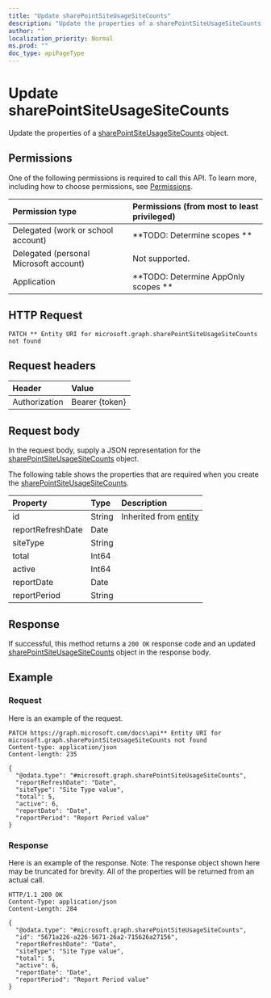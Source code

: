 ```yaml
---
title: "Update sharePointSiteUsageSiteCounts"
description: "Update the properties of a sharePointSiteUsageSiteCounts object."
author: ""
localization_priority: Normal
ms.prod: ""
doc_type: apiPageType
---
```


# Update sharePointSiteUsageSiteCounts

Update the properties of a [sharePointSiteUsageSiteCounts](../resources/sharepointsiteusagesitecounts.md) object.

## Permissions
One of the following permissions is required to call this API. To learn more, including how to choose permissions, see [Permissions](/concepts/permissions-reference.md).

|Permission type|Permissions (from most to least privileged)|
|:---|:---|
|Delegated (work or school account)|**TODO: Determine scopes **|
|Delegated (personal Microsoft account)|Not supported.|
|Application|**TODO: Determine AppOnly scopes **|

## HTTP Request
<!-- {
  "blockType": "ignored"
}
-->
``` http
PATCH ** Entity URI for microsoft.graph.sharePointSiteUsageSiteCounts not found
```

## Request headers
|Header|Value|
|:---|:---|
|Authorization|Bearer {token}|

## Request body
In the request body, supply a JSON representation for the [sharePointSiteUsageSiteCounts](../resources/sharePointSiteUsageSiteCounts.md) object.

The following table shows the properties that are required when you create the [sharePointSiteUsageSiteCounts](../resources/sharepointsiteusagesitecounts.md).

|Property|Type|Description|
|:---|:---|:---|
|id|String| Inherited from [entity](../resources/entity.md)|
|reportRefreshDate|Date||
|siteType|String||
|total|Int64||
|active|Int64||
|reportDate|Date||
|reportPeriod|String||



## Response
If successful, this method returns a `200 OK` response code and an updated [sharePointSiteUsageSiteCounts](../resources/sharepointsiteusagesitecounts.md) object in the response body.

## Example

### Request
Here is an example of the request.
<!-- {
  "blockType": "request",
  "name": "update_sharepointsiteusagesitecounts"
}
-->
``` http
PATCH https://graph.microsoft.com/docs\api** Entity URI for microsoft.graph.sharePointSiteUsageSiteCounts not found
Content-type: application/json
Content-length: 235

{
  "@odata.type": "#microsoft.graph.sharePointSiteUsageSiteCounts",
  "reportRefreshDate": "Date",
  "siteType": "Site Type value",
  "total": 5,
  "active": 6,
  "reportDate": "Date",
  "reportPeriod": "Report Period value"
}
```

### Response
Here is an example of the response. Note: The response object shown here may be truncated for brevity. All of the properties will be returned from an actual call.
<!-- {
  "blockType": "response",
  "truncated": true
}
-->
``` http
HTTP/1.1 200 OK
Content-Type: application/json
Content-Length: 284

{
  "@odata.type": "#microsoft.graph.sharePointSiteUsageSiteCounts",
  "id": "5671a226-a226-5671-26a2-715626a27156",
  "reportRefreshDate": "Date",
  "siteType": "Site Type value",
  "total": 5,
  "active": 6,
  "reportDate": "Date",
  "reportPeriod": "Report Period value"
}
```

